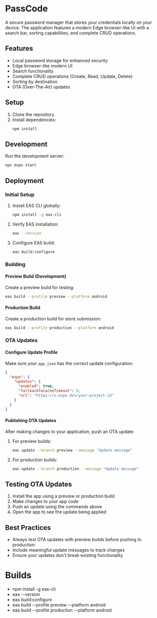 # PassCode

A secure password manager that stores your credentials locally on your device. The application features a modern Edge browser-like UI with a search bar, sorting capabilities, and complete CRUD operations.

## Features

- Local password storage for enhanced security
- Edge browser-like modern UI
- Search functionality
- Complete CRUD operations (Create, Read, Update, Delete)
- Sorting by destination
- OTA (Over-The-Air) updates

## Setup

1. Clone the repository
2. Install dependencies:
   ```bash
   npm install
   ```

## Development

Run the development server:
```bash
npx expo start
```

## Deployment

### Initial Setup

1. Install EAS CLI globally:
   ```bash
   npm install -g eas-cli
   ```

2. Verify EAS installation:
   ```bash
   eas --version
   ```

3. Configure EAS build:
   ```bash
   eas build:configure
   ```

### Building

#### Preview Build (Development)

Create a preview build for testing:
```bash
eas build --profile preview --platform android
```

#### Production Build

Create a production build for store submission:
```bash
eas build --profile production --platform android
```

### OTA Updates

#### Configure Update Profile

Make sure your `app.json` has the correct update configuration:
```json
{
  "expo": {
    "updates": {
      "enabled": true,
      "fallbackToCacheTimeout": 0,
      "url": "https://u.expo.dev/your-project-id"
    }
  }
}
```

#### Publishing OTA Updates

After making changes to your application, push an OTA update:

1. For preview builds:
   ```bash
   eas update --branch preview --message "Update message"
   ```

2. For production builds:
   ```bash
   eas update --branch production --message "Update message"
   ```

## Testing OTA Updates

1. Install the app using a preview or production build
2. Make changes to your app code
3. Push an update using the commands above
4. Open the app to see the update being applied

## Best Practices

- Always test OTA updates with preview builds before pushing to production
- Include meaningful update messages to track changes
- Ensure your updates don't break existing functionality

# Builds

- npm install -g eas-cli
- eas --version
- eas build:configure
- eas build --profile preview --platform android
- eas build --profile production --platform android